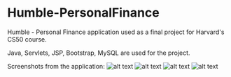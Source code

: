 # Humble-PersonalFinance
Humble - Personal Finance application used as a final project for Harvard's CS50 course.

Java, Servlets, JSP, Bootstrap, MySQL are used for the project.

Screenshots from the application:
![alt text](https://rawgit.com/PaskoZhelev/Humble-PersonalFinance/master/screenshots/dashboard.jpg)
![alt text](https://rawgit.com/PaskoZhelev/Humble-PersonalFinance/master/screenshots/dashboard2.jpg)
![alt text](https://rawgit.com/PaskoZhelev/Humble-PersonalFinance/master/screenshots/add-cash.jpg)
![alt text](https://rawgit.com/PaskoZhelev/Humble-PersonalFinance/master/screenshots/settings.jpg)

